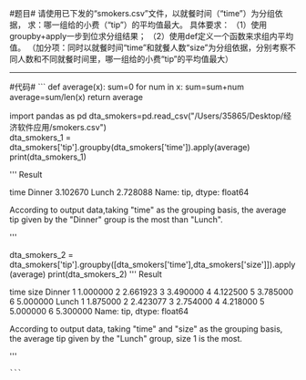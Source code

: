 #题目#
请使用已下发的“smokers.csv”文件，以就餐时间（“time”）为分组依据，
求：哪一组给的小费（“tip”）的平均值最大。
具体要求：
（1）使用groupby+apply一步到位求分组结果；
（2）使用def定义一个函数来求组内平均值。
（加分项：同时以就餐时间“time”和就餐人数“size”为分组依据，分别考察不同人数和不同就餐时间里，哪一组给的小费“tip”的平均值最大）

---

#代码#
    ```
    def average(x):
    sum=0
    for num in x:
        sum=sum+num
    average=sum/len(x)
    return average

import pandas as pd
dta_smokers=pd.read_csv("/Users/35865/Desktop/经济软件应用/smokers.csv")	
dta_smokers_1 = dta_smokers['tip'].groupby(dta_smokers['time']).apply(average)
print(dta_smokers_1)

'''
Result

time
Dinner    3.102670
Lunch     2.728088
Name: tip, dtype: float64


According to output data,taking "time" as the grouping basis, 
the average tip given by the "Dinner" group is the most than "Lunch".

'''

dta_smokers_2 = dta_smokers['tip'].groupby([dta_smokers['time'],dta_smokers['size']]).apply(average)
print(dta_smokers_2)
'''
Result

time    size
Dinner  1       1.000000
        2       2.661923
        3       3.490000
        4       4.122500
        5       3.785000
        6       5.000000
Lunch   1       1.875000
        2       2.423077
        3       2.754000
        4       4.218000
        5       5.000000
        6       5.300000
Name: tip, dtype: float64

According to output data, taking "time" and "size" as the grouping basis, 
the average tip given by the "Lunch" group, size 1 is the most.

'''

    ```
